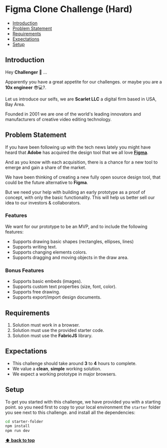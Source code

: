 # Figma Clone Challenge (Hard) <!-- omit in toc -->

- [Introduction](#introduction)
- [Problem Statement](#problem-statement)
- [Requirements](#requirements)
- [Expectations](#expectations)
- [Setup](#setup)

## Introduction

Hey **Challenger** 🤝 ...

Apparently you have a great appetite for our challenges. or maybe you are a **10x engineer** 😎💻?.

Let us introduce our selfs, we are **Scarlet LLC** a digital firm based in USA, Bay Area.

Founded in 2001 we are one of the world's leading innovators and manufacturers of creative video editing technology.

## Problem Statement

If you have been following up with the tech news lately you might have heard that **Adobe** has acquired the design tool that we all love [**Figma**](https://news.adobe.com/news/news-details/2022/Adobe-to-Acquire-Figma/default.aspx).

And as you know with each acquisition, there is a chance for a new tool to emerge and gain a share of the market.

We have been thinking of creating a new fully open source design tool, that could be the future alternative to **Figma**.

But we need your help with building an early prototype as a proof of concept, with only the basic functionality. This will help us better sell our idea to our investors & collaborators.

### Features

We want for our prototype to be an MVP, and to include the following features:

- Supports drawing basic shapes (rectangles, ellipses, lines)
- Supports writing text.
- Supports changing elements colors.
- Supports dragging and moving objects in the draw area.

### Bonus Features

- Supports basic embeds (images).
- Supports custom text properties (size, font, color).
- Supports free drawing.
- Supports export/import design documents.

## Requirements

1. Solution must work in a browser.
2. Solution must use the provided starter code.
3. Solution must use the **FabricJS** library.

## Expectations

- This challenge should take around **3** to **4** hours to complete.
- We value a **clean**, **simple** working solution.
- We expect a working prototype in major browsers.

## Setup

To get you started with this challenge, we have provided you with a starting point. so you need first to copy to your local environment the `starter` folder you see next to this challenge. and install all the dependencies:

```bash
cd starter-folder
npm install
npm run dev
```

**[⬆ back to top](#introduction)**
